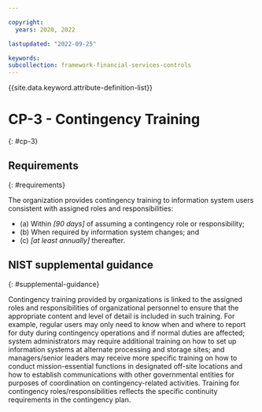 ```yaml
---

copyright:
  years: 2020, 2022

lastupdated: "2022-09-25"

keywords: 
subcollection: framework-financial-services-controls
---
```


{{site.data.keyword.attribute-definition-list}}

         
# CP-3 - Contingency Training
{: #cp-3}

## Requirements
{: #requirements}

The organization provides contingency training to information system users consistent with assigned roles and responsibilities:

- (a) Within _[90 days]_ of assuming a contingency role or responsibility;
- (b) When required by information system changes; and
- (c) _[at least annually]_ thereafter.

## NIST supplemental guidance
{: #supplemental-guidance}

Contingency training provided by organizations is linked to the assigned roles and responsibilities of organizational personnel to ensure that the appropriate content and level of detail is included in such training. For example, regular users may only need to know when and where to report for duty during contingency operations and if normal duties are affected; system administrators may require additional training on how to set up information systems at alternate processing and storage sites; and managers/senior leaders may receive more specific training on how to conduct mission-essential functions in designated off-site locations and how to establish communications with other governmental entities for purposes of coordination on contingency-related activities. Training for contingency roles/responsibilities reflects the specific continuity requirements in the contingency plan.



